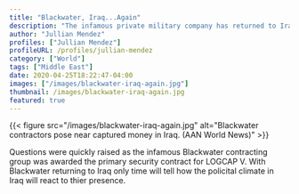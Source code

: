 ```yaml
---
title: "Blackwater, Iraq...Again"
description: "The infamous private military company has returned to Iraq after securing a contract with the announcement of LOGCAP 5."
author: "Jullian Mendez"
profiles: ["Jullian Mendez"]
profileURL: /profiles/jullian-mendez
category: ["World"]
tags: ["Middle East"]
date: 2020-04-25T18:22:47-04:00
images: ["/images/blackwater-iraq-again.jpg"]
thumbnail: /images/blackwater-iraq-again.jpg
featured: true
---
```


{{< figure src="/images/blackwater-iraq-again.jpg" alt="Blackwater contractors pose near captured money in Iraq. (AAN World News)" >}}

Questions were quickly raised as the infamous Blackwater contracting group was awarded the primary security contract for LOGCAP V. With Blackwater returning to Iraq only time will tell how the  policital climate in Iraq will react to thier presence.
